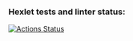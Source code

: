### Hexlet tests and linter status:
[![Actions Status](https://github.com/glinyany/frontend-project-lvl1/workflows/hexlet-check/badge.svg)](https://github.com/glinyany/frontend-project-lvl1/actions)